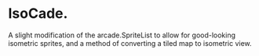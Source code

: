 # IsoCade.
A slight modification of the arcade.SpriteList to allow for good-looking isometric sprites, and a method of converting
a tiled map to isometric view. 